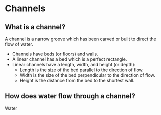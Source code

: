 # Channels

## What is a channel?
A channel is a narrow groove which has been carved or built to direct the flow of water.

* Channels have beds (or floors) and walls.
* A linear channel has a bed which is a perfect rectangle.
* Linear channels have a length, width, and height (or depth):
  * Length is the size of the bed parallel to the direction of flow.
  * Width is the size of the bed perpendicular to the direction of flow.
  * Height is the distance from the bed to the shortest wall.


## How does water flow through a channel?
Water 